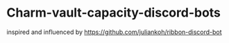 # Charm-vault-capacity-discord-bots

inspired and influenced by https://github.com/juliankoh/ribbon-discord-bot
